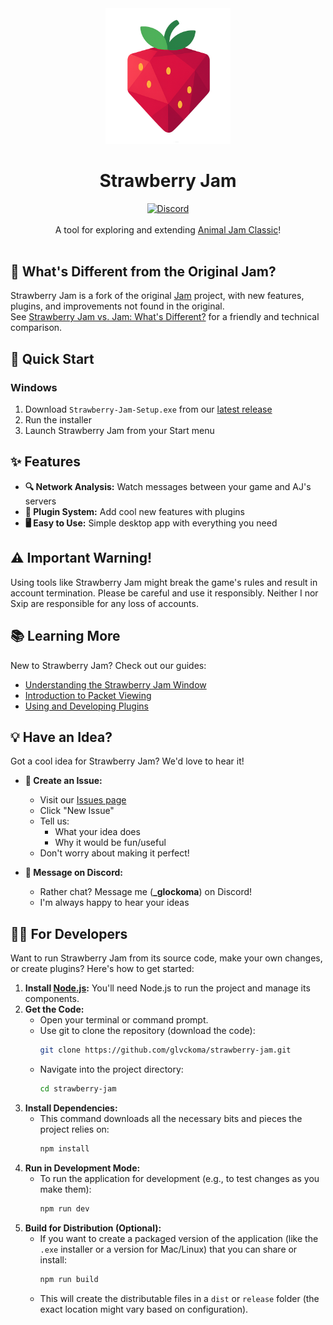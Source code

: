 <div align="center">
  <img src="assets/images/strawberry-jam.png" alt="Strawberry Jam Logo" width="200"/>
  <h1>Strawberry Jam</h1>
  <a href='https://discord.gg/a2y6bZnhB3'>
    <img src="https://discord.com/api/guilds/1355727306177380392/widget.png?style=shield" alt="Discord" />
  </a>
</div>

<br />

<div align="center">
A tool for exploring and extending <a href="https://classic.animaljam.com">Animal Jam Classic</a>!
<br /><br /></div>

## 🍓 What's Different from the Original Jam?

Strawberry Jam is a fork of the original [Jam](https://github.com/Sxip/jam) project, with new features, plugins, and improvements not found in the original.  
See [Strawberry Jam vs. Jam: What's Different?](community-guide/strawberry-jam-vs-jam.md) for a friendly and technical comparison.

## 🚀 Quick Start

###  Windows
1.  Download `Strawberry-Jam-Setup.exe` from our [latest release](https://github.com/glvckoma/strawberry-jam/releases/latest)
2.  Run the installer
3.  Launch Strawberry Jam from your Start menu

## ✨ Features

*   **🔍 Network Analysis:** Watch messages between your game and AJ's servers
*   **🔌 Plugin System:** Add cool new features with plugins
*   **🖥️ Easy to Use:** Simple desktop app with everything you need

## ⚠️ Important Warning!

Using tools like Strawberry Jam might break the game's rules and result in account termination. Please be careful and use it responsibly. Neither I nor Sxip are responsible for any loss of accounts.

## 📚 Learning More

New to Strawberry Jam? Check out our guides:

*   [Understanding the Strawberry Jam Window](community-guide/understanding-ui.md)
*   [Introduction to Packet Viewing](community-guide/packet-viewing.md)
*   [Using and Developing Plugins](community-guide/plugins.md)

## 💡 Have an Idea?

Got a cool idea for Strawberry Jam? We'd love to hear it!

*   **📝 Create an Issue:**
    *   Visit our [Issues page](https://github.com/glvckoma/strawberry-jam/issues)
    *   Click "New Issue"
    *   Tell us:
        *   What your idea does
        *   Why it would be fun/useful
    *   Don't worry about making it perfect!

*   **💬 Message on Discord:**
    *   Rather chat? Message me (**_glockoma**) on Discord!
    *   I'm always happy to hear your ideas

## 👩‍💻 For Developers

Want to run Strawberry Jam from its source code, make your own changes, or create plugins? Here's how to get started:

1.  **Install [Node.js](https://nodejs.org):** You'll need Node.js to run the project and manage its components.
2.  **Get the Code:**
    *   Open your terminal or command prompt.
    *   Use git to clone the repository (download the code):
        ```bash
        git clone https://github.com/glvckoma/strawberry-jam.git
        ```
    *   Navigate into the project directory:
        ```bash
        cd strawberry-jam
        ```
3.  **Install Dependencies:**
    *   This command downloads all the necessary bits and pieces the project relies on:
        ```bash
        npm install
        ```
4.  **Run in Development Mode:**
    *   To run the application for development (e.g., to test changes as you make them):
        ```bash
        npm run dev
        ```
5.  **Build for Distribution (Optional):**
    *   If you want to create a packaged version of the application (like the `.exe` installer or a version for Mac/Linux) that you can share or install:
        ```bash
        npm run build
        ```
    *   This will create the distributable files in a `dist` or `release` folder (the exact location might vary based on configuration).
